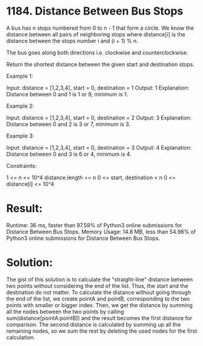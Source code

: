 # 1184. Distance Between Bus Stops

A bus has n stops numbered from 0 to n - 1 that form a circle. We know the distance between all pairs of neighboring stops where distance[i] is the distance between the stops number i and (i + 1) % n.

The bus goes along both directions i.e. clockwise and counterclockwise.

Return the shortest distance between the given start and destination stops.

Example 1:

Input: distance = [1,2,3,4], start = 0, destination = 1
Output: 1
Explanation: Distance between 0 and 1 is 1 or 9, minimum is 1.

Example 2:

Input: distance = [1,2,3,4], start = 0, destination = 2
Output: 3
Explanation: Distance between 0 and 2 is 3 or 7, minimum is 3.

Example 3:

Input: distance = [1,2,3,4], start = 0, destination = 3
Output: 4
Explanation: Distance between 0 and 3 is 6 or 4, minimum is 4.

Constraints:

1 <= n <= 10^4
distance.length == n
0 <= start, destination < n
0 <= distance[i] <= 10^4

# Result:

Runtime: 36 ms, faster than 97.59% of Python3 online submissions for Distance Between Bus Stops.
Memory Usage: 14.8 MB, less than 54.98% of Python3 online submissions for Distance Between Bus Stops.

# Solution:

The gist of this solution is to calculate the "straight-line" distance between two points without considering the end of the list. Thus, the start and the destination do not matter. To calculate the distance without going through the end of the list, we create pointA and pointB, corresponding to the two points with smaller or bigger index. Then, we get the distance by summing all the nodes between the two points by calling sum(distance[pointA:pointB]) and the result becomes the first distance for comparison. The second distance is calculated by summing up all the remaining nodes, so we sum the rest by deleting the used nodes for the first calculation.

